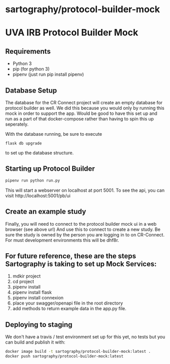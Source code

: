# sartography/protocol-builder-mock

# UVA IRB Protocol Builder Mock

## Requirements
* Python 3
* pip (for python 3)
* pipenv (just run pip install pipenv)

## Database Setup
The database for the CR Connect project will create an empty database for protocol builder as well.
We did this because you would only by running this mock in order to support the app.  Would be good
to have this set up and run as a part of that docker-compose rather than having to spin this up seperately.

With the database running, be sure to execute

```
flask db upgrade
```
to set up the database structure.


## Starting up Protocol Builder
```bash
pipenv run python run.py
```
This will start a webserver on localhost at port 5001.  To see the api, you can visit
http://localhost:5001/pb/ui

## Create an example study
Finally, you will need to connect to the protocol builder mock ui in a web browser (see above url)
And use this to connect to create a new study.  Be sure the study is owned by the person you are logging in
to on CR-Connect.  For must development environments this will be dhf8r.


## For future reference, these are the steps Sartography is taking to set up Mock Services:

1. mdkir project
1. cd project
1. pipenv install
1. pipenv install flask
1. pipenv install connexion
1. place your swagger/openapi file in the root directory
1. add methods to return example data in the app.py file.

## Deploying to staging
We don't have a travis / test environment set up for this yet, no tests
but you can build and publish it with:
```bash
docker image build -t sartography/protocol-builder-mock:latest .
docker push sartography/protocol-builder-mock:latest
```
